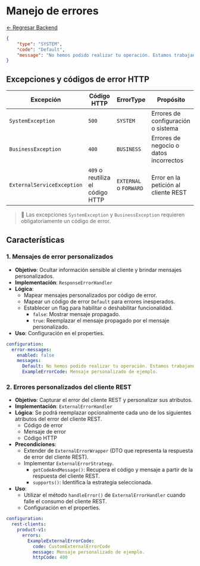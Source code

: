 # Manejo de errores

[← Regresar Backend](./../README.md)

```json
{
	"type": "SYSTEM",
	"code": "Default",
	"message": "No hemos podido realizar tu operación. Estamos trabajando para solucionar el inconveniente."
}
```

## Excepciones y códigos de error HTTP

| Excepción                  | Código HTTP                      | ErrorType              | Propósito                              |
|----------------------------|----------------------------------|------------------------|----------------------------------------|
| `SystemException`          | `500`                            | `SYSTEM`               | Errores de configuración o sistema     |
| `BusinessException`        | `400`                            | `BUSINESS`             | Errores de negocio o datos incorrectos |
| `ExternalServiceException` | `409` o reutiliza el código HTTP | `EXTERNAL` o `FORWARD` | Error en la petición al cliente REST   |

> 📌 Las excepciones `SystemException` y `BusinessException` requieren obligatoriamente un código de error.

## Características

### 1. Mensajes de error personalizados
- **Objetivo**: Ocultar información sensible al cliente y brindar mensajes personalizados.
- **Implementación**: `ResponseErrorHandler`
- **Lógica**: 
  - Mapear mensajes personalizados por código de error.
  - Mapear un código de error `Default` para errores inesperados.
  - Establecer un flag para habilitar o deshabilitar funcionalidad.
    - `false`: Mostrar mensaje propagado.
    - `true`: Reemplazar el mensaje propagado por el mensaje personalizado.
- **Uso**: Configuración en el properties.

```yaml
configuration:
  error-messages:
    enabled: false
    messages:
      Default: No hemos podido realizar tu operación. Estamos trabajando para solucionar el inconveniente.
      ExampleErrorCode: Mensaje personalizado de ejemplo.
```

### 2. Errores personalizados del cliente REST
- **Objetivo**: Capturar el error del cliente REST y personalizar sus atributos.
- **Implementación**: `ExternalErrorHandler`
- **Lógica**: Se podrá reemplazar opcionalmente cada uno de los siguientes atributos del error del cliente REST.
  - Código de error
  - Mensaje de error
  - Código HTTP
- **Precondiciones**:
  - Extender de `ExternalErrorWrapper` (DTO que representa la respuesta de error del cliente REST).
  - Implementar `ExternalErrorStrategy`.
    - `getCodeAndMessage()`: Recupera el código y mensaje a partir de la respuesta del cliente REST.
    - `supports()`: Identifica la estrategia seleccionada.
- **Uso**: 
  - Utilizar el método `handleError()` de `ExternalErrorHandler` cuando falle el consumo del cliente REST.
  - Configuración en el properties.

```yaml
configuration:
  rest-clients:
    product-v1:
      errors:
        ExampleExternalErrorCode:
          code: CustomExternalErrorCode
          message: Mensaje personalizado de ejemplo.
          httpCode: 400

```


